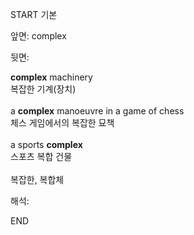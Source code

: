 START
기본

앞면:
complex


뒷면:
<div><b>complex</b> machinery </div><div>복잡한 기계(장치)</div><br><div>a <strong>complex</strong> manoeuvre in a game of chess </div><div><div>체스 게임에서의 복잡한 묘책</div></div><br><div>a sports <b>complex</b> </div><div>스포츠 복합 건물</div><br>복잡한, 복합체<br>


해석:

END